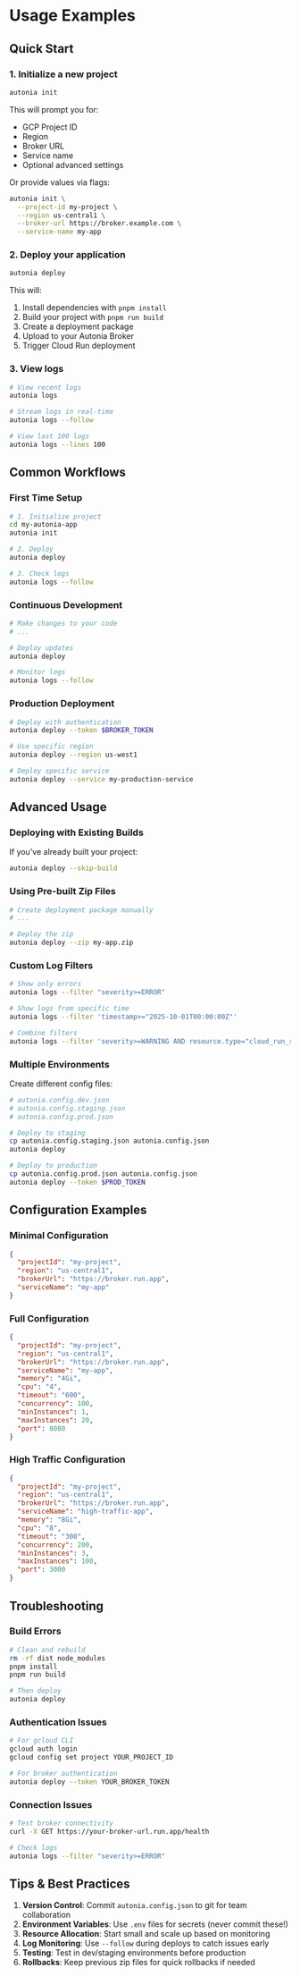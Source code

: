 # Usage Examples

## Quick Start

### 1. Initialize a new project

```bash
autonia init
```

This will prompt you for:
- GCP Project ID
- Region
- Broker URL
- Service name
- Optional advanced settings

Or provide values via flags:

```bash
autonia init \
  --project-id my-project \
  --region us-central1 \
  --broker-url https://broker.example.com \
  --service-name my-app
```

### 2. Deploy your application

```bash
autonia deploy
```

This will:
1. Install dependencies with `pnpm install`
2. Build your project with `pnpm run build`
3. Create a deployment package
4. Upload to your Autonia Broker
5. Trigger Cloud Run deployment

### 3. View logs

```bash
# View recent logs
autonia logs

# Stream logs in real-time
autonia logs --follow

# View last 100 logs
autonia logs --lines 100
```

## Common Workflows

### First Time Setup

```bash
# 1. Initialize project
cd my-autonia-app
autonia init

# 2. Deploy
autonia deploy

# 3. Check logs
autonia logs --follow
```

### Continuous Development

```bash
# Make changes to your code
# ...

# Deploy updates
autonia deploy

# Monitor logs
autonia logs --follow
```

### Production Deployment

```bash
# Deploy with authentication
autonia deploy --token $BROKER_TOKEN

# Use specific region
autonia deploy --region us-west1

# Deploy specific service
autonia deploy --service my-production-service
```

## Advanced Usage

### Deploying with Existing Builds

If you've already built your project:

```bash
autonia deploy --skip-build
```

### Using Pre-built Zip Files

```bash
# Create deployment package manually
# ...

# Deploy the zip
autonia deploy --zip my-app.zip
```

### Custom Log Filters

```bash
# Show only errors
autonia logs --filter "severity>=ERROR"

# Show logs from specific time
autonia logs --filter 'timestamp>="2025-10-01T00:00:00Z"'

# Combine filters
autonia logs --filter 'severity>=WARNING AND resource.type="cloud_run_revision"'
```

### Multiple Environments

Create different config files:

```bash
# autonia.config.dev.json
# autonia.config.staging.json
# autonia.config.prod.json

# Deploy to staging
cp autonia.config.staging.json autonia.config.json
autonia deploy

# Deploy to production
cp autonia.config.prod.json autonia.config.json
autonia deploy --token $PROD_TOKEN
```

## Configuration Examples

### Minimal Configuration

```json
{
  "projectId": "my-project",
  "region": "us-central1",
  "brokerUrl": "https://broker.run.app",
  "serviceName": "my-app"
}
```

### Full Configuration

```json
{
  "projectId": "my-project",
  "region": "us-central1",
  "brokerUrl": "https://broker.run.app",
  "serviceName": "my-app",
  "memory": "4Gi",
  "cpu": "4",
  "timeout": "600",
  "concurrency": 100,
  "minInstances": 1,
  "maxInstances": 20,
  "port": 8080
}
```

### High Traffic Configuration

```json
{
  "projectId": "my-project",
  "region": "us-central1",
  "brokerUrl": "https://broker.run.app",
  "serviceName": "high-traffic-app",
  "memory": "8Gi",
  "cpu": "8",
  "timeout": "300",
  "concurrency": 200,
  "minInstances": 3,
  "maxInstances": 100,
  "port": 3000
}
```

## Troubleshooting

### Build Errors

```bash
# Clean and rebuild
rm -rf dist node_modules
pnpm install
pnpm run build

# Then deploy
autonia deploy
```

### Authentication Issues

```bash
# For gcloud CLI
gcloud auth login
gcloud config set project YOUR_PROJECT_ID

# For broker authentication
autonia deploy --token YOUR_BROKER_TOKEN
```

### Connection Issues

```bash
# Test broker connectivity
curl -X GET https://your-broker-url.run.app/health

# Check logs
autonia logs --filter "severity>=ERROR"
```

## Tips & Best Practices

1. **Version Control**: Commit `autonia.config.json` to git for team collaboration
2. **Environment Variables**: Use `.env` files for secrets (never commit these!)
3. **Resource Allocation**: Start small and scale up based on monitoring
4. **Log Monitoring**: Use `--follow` during deploys to catch issues early
5. **Testing**: Test in dev/staging environments before production
6. **Rollbacks**: Keep previous zip files for quick rollbacks if needed

